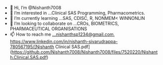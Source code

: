 - 👋 Hi, I’m @Nishanth7008
- 👀 I’m interested in ...Clinical SAS Programming, Pharmacometrics.
- 🌱 I’m currently learning ...SAS, CDISC, R, NONMEM< WINNONLIN
- 💞️ I’m looking to collaborate on ...CROs, BIOMETRICS, PHARMACEUTICAL ORGANISATIONS
- 📫 How to reach me ...nishanthsp1234@gmail.com, https://www.linkedin.com/in/nishanth-sivarudrappa-780567195/[Nishanth Clinical SAS.pdf](https://github.com/Nishanth7008/Nishanth7008/files/7520220/Nishanth.Clinical.SAS.pdf)


<!---
Nishanth7008/Nishanth7008 is a ✨ special ✨ repository because its `README.md` (this file) appears on your GitHub profile.
You can click the Preview link to take a look at your changes.
--->
